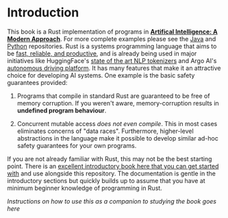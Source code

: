 # Introduction

This book is a Rust implementation of programs in [**Artifical Intelligence: A Modern Approach**](http://aima.cs.berkeley.edu/).
For more complete examples please see the [Java](http://j) and [Python](http://p) repositories.
Rust is a systems programming language that aims to be [fast, reliable, and productive](https://www.rust-lang.org/),
and is already being used in major initiatives like HuggingFace's
[state of the art NLP tokenizers](https://github.com/huggingface/tokenizers) and Argo AI's 
[autonomous driving platform](https://argo.ai). It has many features that make it an attractive choice for developing AI
systems. One example is the basic safety guarantees provided:

1) Programs that compile in standard Rust are guaranteed to be free of memory corruption. If you weren't aware,
memory-corruption results in **undefined program behaviour**.

2) Concurrent mutable access _does not even compile_. This in most cases eliminates concerns of "data races".
Furthermore, higher-level abstractions in the language make it possible to develop similar ad-hoc safety guarantees for
your own programs.

If you are not already familiar with Rust, this may not be the best starting point. There is an
[excellent introductory book here that you can get started with](https://docs.rust-lang.org) and
use alongside this repository. The documentation is gentle in the introductory sections but
quickly builds up to assume that you have at minimum beginner knowledge of programming in Rust.

_Instructions on how to use this as a companion to studying the book goes here_